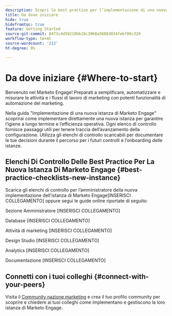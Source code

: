 ```yaml
---
description: Scopri le best practice per l’implementazione di una nuova istanza di Marketo Engage. Tenere traccia delle prestazioni ti aiuterà a ottenere il massimo dal Marketo Engage e a configurare l’istanza per l’igiene e l’efficienza a lungo termine. In qualità di nuovo amministratore che naviga in una nuova istanza, utilizza queste guide per rimanere concentrato e organizzato.
title: Da dove iniziare
hide: true
hidefromtoc: true
feature: Getting Started
source-git-commit: 8473c4d59210bb18c3968a56883034febf00c320
workflow-type: tm+mt
source-wordcount: '212'
ht-degree: 0%

---
```


# Da dove iniziare {#Where-to-start}

Benvenuto nel Marketo Engage! Preparati a semplificare, automatizzare e misurare le attività e i flussi di lavoro di marketing con potenti funzionalità di automazione del marketing.

Nella guida &quot;Implementazione di una nuova istanza di Marketo Engage&quot; scoprirai come implementare direttamente una nuova istanza per garantire l’igiene a lungo termine e l’efficienza operativa. Ogni elenco di controllo fornisce passaggi utili per tenere traccia dell’avanzamento della configurazione. Utilizza gli elenchi di controllo scaricabili per documentare le tue decisioni durante il percorso per i futuri controlli e l’onboarding delle istanze.

## Elenchi Di Controllo Delle Best Practice Per La Nuova Istanza Di Marketo Engage {#best-practice-checklists-new-instance}

Scarica gli elenchi di controllo per l’amministratore della nuova implementazione dell’istanza di Marketo Engage[INSERISCI COLLEGAMENTO] oppure segui le guide online riportate di seguito:

Sezione Amministratore [INSERISCI COLLEGAMENTO]

Database [INSERISCI COLLEGAMENTO]

Attività di marketing [INSERISCI COLLEGAMENTO]

Design Studio [INSERISCI COLLEGAMENTO]

Analytics [INSERISCI COLLEGAMENTO]

Documentazione [INSERISCI COLLEGAMENTO]

## Connetti con i tuoi colleghi {#connect-with-your-peers}

Visita il [Community nazione marketing](https://nation.marketo.com/) e crea il tuo profilo community per scoprire e chiedere ai tuoi colleghi come implementano e gestiscono la loro istanza di Marketo Engage.
